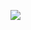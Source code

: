  <p align="leading">
  <a href="https://skillicons.dev">
    <img src="https://skillicons.dev/icons?i=c,cpp,androidstudio,kotlin,python,aws,blender,html,css,js,react,bootstra,docker,firebase,wordpress,github" />
  </a>
</p>
